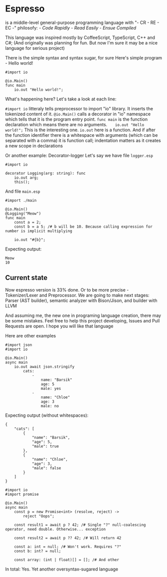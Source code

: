# Espresso
is a middle-level general-purpose programming language with "- CR - RE - EC -" philosofy: *- Code Rapidly - Read Easily - Ensue Compiled*

This language was inspired mostly by CoffeeScript, TypeScript, C++ and C#; (And originally was planning for fun. But now I'm sure it may be a nice language for serious project)

There is the simple syntax and syntax sugar, for sure
Here's simple program - Hello world!

```espresso
#import io

@io.Main()
func main
    io.out "Hello world!";
```

What's happening here? Let's take a look at each line:

`#import io` litteraly tells preprocessor to import "io" library. It inserts the tokenized content of it.
`@io.Main()` calls a decorator in "io" namespace which tells that it is the program entry point.
`func main` is the function declaration which means there are no arguments.
`   io.out "Hello world!";` This is the interesting one. `io.out` here is a function. And if after the function identifier there is a whitespace with arguments (which can be separated with a comma) it is function call; indentation matters as it creates a new scope in declarations

Or another example: Decorator-logger
Let's say we have file `logger.esp`
```espresso
#import io

decorator Logging(arg: string): func
    io.out arg;
    this();
```

And file `main.esp`
```espresso
#import ./main

@io.Main()
@Logging("Meow")
func main
    const a = 2;
    const b = a 5; /# b will be 10. Because calling expression for number is implicit multiplying

    io.out "#{b}";
```

Expecting output:
```
Meow
10
```

## Current state
Now espresso version is 33% done. Or to be more precise - Tokenizer/Lexer and Preprocessor. We are going to make next stages: Parser (AST builder), semantic analyzer with Bison/Jison, and builder with LLVM

And assuming me, the new one in programing language creation, there may be some mistakes. Feel free to help this project developing, Issues and Pull Requests are open. I hope you will like that language

Here are other examples
```espresso
#import json
#import io

@io.Main()
async main
    io.out await json.stringify
        cats:
            -
                name: "Barsik"
                age: 5
                male: yes
            -
                name: "Chloe"
                age: 3
                male: no
```

Expecting output (without whitespaces):
```
{
    "cats": [
        {
            "name": "Barsik",
            "age": 5,
            "male": true
        },
        {
            "name": "Chloe",
            "age": 3,
            "male": false
        }
    ]
}
```

```espresso
#import io
#import promise

@io.Main()
async main
    const p = new Promise<int> (resolve, reject) ->
        reject "Oops";

    const result1 = await p ? 42; /# Single "?" null-coalescing operator, need double. Otherwise... exception

    const result2 = await p ?? 42; /# Will return 42

    const a: int = null; /# Won't work. Requires "?"
    const b: int? = null;

    const array: (int | float)[] = []; /# And other
```

In total: Yes. Yet another oversyntax-sugared language
